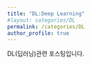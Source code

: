 ```yaml
---
title: "DL:Deep Learning"
#layout: categories/DL
permalink: /categories/DL
author_profile: true
---
```

DL(딥러닝)관련 포스팅입니다. 
